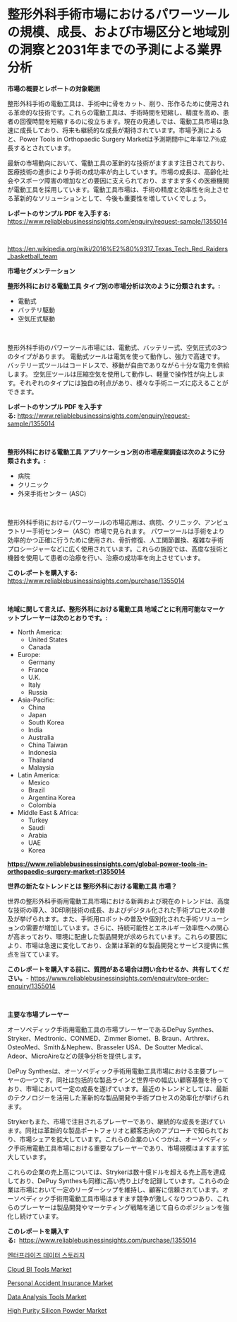 <p><h1>整形外科手術市場におけるパワーツールの規模、成長、および市場区分と地域別の洞察と2031年までの予測による業界分析</h1></p><p><strong>市場の概要とレポートの対象範囲</strong></p>
<p><p>整形外科手術の電動工具は、手術中に骨をカット、削り、形作るために使用される革命的な技術です。これらの電動工具は、手術時間を短縮し、精度を高め、患者の回復時間を短縮するのに役立ちます。現在の見通しでは、電動工具市場は急速に成長しており、将来も継続的な成長が期待されています。市場予測によると、Power Tools in Orthopaedic Surgery Marketは予測期間中に年率12.7％成長するとされています。</p><p>最新の市場動向において、電動工具の革新的な技術がますます注目されており、医療技術の進歩により手術の成功率が向上しています。市場の成長は、高齢化社会やスポーツ障害の増加などの要因に支えられており、ますます多くの医療機関が電動工具を採用しています。電動工具市場は、手術の精度と効率性を向上させる革新的なソリューションとして、今後も重要性を増していくでしょう。</p></p>
<p><strong>レポートのサンプル PDF を入手する:</strong> <a href="https://www.reliablebusinessinsights.com/enquiry/request-sample/1355014">https://www.reliablebusinessinsights.com/enquiry/request-sample/1355014</a></p>
<p>&nbsp;</p>
<p><a href="https://en.wikipedia.org/wiki/2016%E2%80%9317_Texas_Tech_Red_Raiders_basketball_team">https://en.wikipedia.org/wiki/2016%E2%80%9317_Texas_Tech_Red_Raiders_basketball_team</a></p>
<p><strong>市場セグメンテーション</strong></p>
<p><strong>整形外科における電動工具 タイプ別の市場分析は次のように分類されます。:</strong></p>
<p><ul><li>電動式</li><li>バッテリ駆動</li><li>空気圧式駆動</li></ul></p>
<p>&nbsp;</p>
<p><p>整形外科手術のパワーツール市場には、電動式、バッテリー式、空気圧式の3つのタイプがあります。 電動式ツールは電気を使って動作し、強力で高速です。 バッテリー式ツールはコードレスで、移動が自由でありながら十分な電力を供給します。 空気圧ツールは圧縮空気を使用して動作し、軽量で操作性が向上します。それぞれのタイプには独自の利点があり、様々な手術ニーズに応えることができます。</p></p>
<p><strong>レポートのサンプル PDF を入手する:</strong>&nbsp;<a href="https://www.reliablebusinessinsights.com/enquiry/request-sample/1355014">https://www.reliablebusinessinsights.com/enquiry/request-sample/1355014</a></p>
<p>&nbsp;</p>
<p><strong> 整形外科における電動工具 アプリケーション別の市場産業調査は次のように分類されます。:</strong></p>
<p><ul><li>病院</li><li>クリニック</li><li>外来手術センター (ASC)</li></ul></p>
<p>&nbsp;</p>
<p><p>整形外科手術におけるパワーツールの市場応用は、病院、クリニック、アンビュラトリー手術センター（ASC）市場で見られます。 パワーツールは手術をより効率的かつ正確に行うために使用され、骨折修復、人工関節置換、複雑な手術プロシージャーなどに広く使用されています。これらの施設では、高度な技術と機器を使用して患者の治療を行い、治療の成功率を向上させています。</p></p>
<p><strong>このレポートを購入する:</strong>&nbsp; <a href="https://www.reliablebusinessinsights.com/purchase/1355014">https://www.reliablebusinessinsights.com/purchase/1355014</a></p>
<p>&nbsp;</p>
<p><strong>地域に関して言えば、整形外科における電動工具 地域ごとに利用可能なマーケットプレーヤーは次のとおりです。:</strong></p>
<p><ul>
    <li>
        North America:
        <ul>
            <li>United States</li>
            <li>Canada</li>
        </ul>
    </li>
    <li>
        Europe:
        <ul>
            <li>Germany</li>
            <li>France</li>
            <li>U.K.</li>
            <li>Italy</li>
            <li>Russia</li>
        </ul>
    </li>
    <li>
        Asia-Pacific:
        <ul>
            <li>China</li>
            <li>Japan</li>
            <li>South Korea</li>
            <li>India</li>
            <li>Australia</li>
            <li>China Taiwan</li>
            <li>Indonesia</li>
            <li>Thailand</li>
            <li>Malaysia</li>
        </ul>
    </li>
    <li>
        Latin America:
        <ul>
            <li>Mexico</li>
            <li>Brazil</li>
            <li>Argentina Korea</li>
            <li>Colombia</li>
        </ul>
    </li>
    <li>
        Middle East & Africa:
        <ul>
            <li>Turkey</li>
            <li>Saudi</li>
            <li>Arabia</li>
            <li>UAE</li>
            <li>Korea</li>
        </ul>
    </li>
    </ul></p>
<p><strong><a href="https://www.reliablebusinessinsights.com/global-power-tools-in-orthopaedic-surgery-market-r1355014">https://www.reliablebusinessinsights.com/global-power-tools-in-orthopaedic-surgery-market-r1355014</a></strong>&nbsp;</p>
<p><strong>世界の新たなトレンドとは 整形外科における電動工具 市場？</strong></p>
<p><p>世界の整形外科手術用電動工具市場における新興および現在のトレンドは、高度な技術の導入、3D印刷技術の成長、およびデジタル化された手術プロセスの普及が挙げられます。また、手術用ロボットの普及や個別化された手術ソリューションの需要が増加しています。さらに、持続可能性とエネルギー効率性への関心が高まっており、環境に配慮した製品開発が求められています。これらの要因により、市場は急速に変化しており、企業は革新的な製品開発とサービス提供に焦点を当てています。</p></p>
<p><strong>このレポートを購入する前に、質問がある場合は問い合わせるか、共有してください。</strong>- <a href="https://www.reliablebusinessinsights.com/enquiry/pre-order-enquiry/1355014">https://www.reliablebusinessinsights.com/enquiry/pre-order-enquiry/1355014</a></p>
<p>&nbsp;</p>
<p><strong>主要な市場プレーヤー</strong></p>
<p><p>オーソペディック手術用電動工具の市場プレーヤーであるDePuy Synthes、Stryker、Medtronic、CONMED、Zimmer Biomet、B. Braun、Arthrex、OsteoMed、Smith＆Nephew、Brasseler USA、De Soutter Medical、Adeor、MicroAireなどの競争分析を提供します。 </p><p>DePuy Synthesは、オーソペディック手術用電動工具市場における主要プレーヤーの一つです。同社は包括的な製品ラインと世界中の幅広い顧客基盤を持っており、市場において一定の成長を遂げています。最近のトレンドとしては、最新のテクノロジーを活用した革新的な製品開発や手術プロセスの効率化が挙げられます。</p><p>Strykerもまた、市場で注目されるプレーヤーであり、継続的な成長を遂げています。同社は革新的な製品ポートフォリオと顧客志向のアプローチで知られており、市場シェアを拡大しています。これらの企業のいくつかは、オーソペディック手術用電動工具市場における重要なプレーヤーであり、市場規模はますます拡大しています。</p><p>これらの企業の売上高については、Strykerは数十億ドルを超える売上高を達成しており、DePuy Synthesも同様に高い売り上げを記録しています。これらの企業は市場において一定のリーダーシップを維持し、顧客に信頼されています。オーソペディック手術用電動工具市場はますます競争が激しくなりつつあり、これらのプレーヤーは製品開発やマーケティング戦略を通じて自らのポジションを強化し続けています。</p></p>
<p><strong>このレポートを購入する:</strong>&nbsp;&nbsp;<a href="https://www.reliablebusinessinsights.com/purchase/1355014">https://www.reliablebusinessinsights.com/purchase/1355014</a></p>
<p><p><a href="https://medium.com/@jerrodhilll68/2024%EB%85%84%EB%B6%80%ED%84%B0-2031%EB%85%84%EA%B9%8C%EC%A7%80-4-9-cagr%EB%A1%9C-%EC%84%B1%EC%9E%A5%ED%95%98%EB%8A%94-%EA%B8%B0%EC%97%85-%EB%8D%B0%EC%9D%B4%ED%84%B0-%EC%A0%80%EC%9E%A5-%EC%8B%9C%EC%9E%A5-%EA%B7%9C%EB%AA%A8%EC%97%90-%EB%8C%80%ED%95%9C-%ED%86%B5%EC%B0%B0%EB%A0%A5-69dc26dd00c2">엔터프라이즈 데이터 스토리지</a></p><p><a href="https://github.com/prosalinda88/Market-Research-Report-List-5/blob/main/cloud-bi-tools-market.md">Cloud BI Tools Market</a></p><p><a href="https://issuu.com/reportprime-2/docs/personal-accident-insurance-market-size-2030.pptx">Personal Accident Insurance Market</a></p><p><a href="https://github.com/globismark/Market-Research-Report-List-4/blob/main/data-analysis-tools-market.md">Data Analysis Tools Market</a></p><p><a href="https://medium.com/@rontaybrewer02024/global-high-purity-silicon-powder-market-focus-on-product-type-4n-5n-6n-others-end-user-and-bfae6587027b">High Purity Silicon Powder Market</a></p></p>